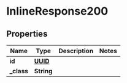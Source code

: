
# InlineResponse200

## Properties
Name | Type | Description | Notes
------------ | ------------- | ------------- | -------------
**id** | [**UUID**](UUID.md) |  | 
**_class** | **String** |  | 



